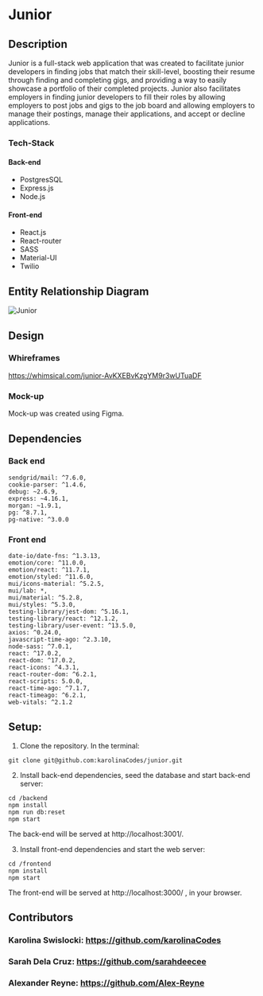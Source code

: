 # Junior

## Description

Junior is a full-stack web application that was created to facilitate junior developers in finding jobs that match their skill-level, boosting their resume through finding and completing gigs, and providing a way to easily showcase a portfolio of their completed projects. Junior also facilitates employers in finding junior developers to fill their roles by allowing employers to post jobs and gigs to the job board and allowing employers to manage their postings, manage their applications, and accept or decline applications.

### Tech-Stack
#### Back-end
- PostgresSQL
- Express.js 
- Node.js

#### Front-end
- React.js
- React-router
- SASS
- Material-UI
- Twilio

## Entity Relationship Diagram

![Junior](https://user-images.githubusercontent.com/82968631/152044478-f002bb6b-3411-4808-a2cb-7f5e07bae3ad.png)


## Design
### Whireframes
https://whimsical.com/junior-AvKXEBvKzgYM9r3wUTuaDF

### Mock-up
Mock-up was created using Figma.


## Dependencies

### Back end

```
sendgrid/mail: ^7.6.0,
cookie-parser: ^1.4.6,
debug: ~2.6.9,
express: ~4.16.1,
morgan: ~1.9.1,
pg: ^8.7.1,
pg-native: ^3.0.0
```

### Front end

```
date-io/date-fns: ^1.3.13,
emotion/core: ^11.0.0,
emotion/react: ^11.7.1,
emotion/styled: ^11.6.0,
mui/icons-material: ^5.2.5,
mui/lab: *,
mui/material: ^5.2.8,
mui/styles: ^5.3.0,
testing-library/jest-dom: ^5.16.1,
testing-library/react: ^12.1.2,
testing-library/user-event: ^13.5.0,
axios: ^0.24.0,
javascript-time-ago: ^2.3.10,
node-sass: ^7.0.1,
react: ^17.0.2,
react-dom: ^17.0.2,
react-icons: ^4.3.1,
react-router-dom: ^6.2.1,
react-scripts: 5.0.0,
react-time-ago: ^7.1.7,
react-timeago: ^6.2.1,
web-vitals: ^2.1.2
```

## Setup:

1. Clone the repository. In the terminal: 
```
git clone git@github.com:karolinaCodes/junior.git
```
2. Install back-end dependencies, seed the database and start back-end server:

```
cd /backend
npm install
npm run db:reset
npm start
```
The back-end will be served at http://localhost:3001/.

3. Install front-end dependencies and start the web server:

```
cd /frontend
npm install
npm start
```
The front-end will be served at http://localhost:3000/ , in your browser.

## Contributors
### Karolina Swislocki: https://github.com/karolinaCodes

### Sarah Dela Cruz: https://github.com/sarahdeecee

### Alexander Reyne: https://github.com/Alex-Reyne


